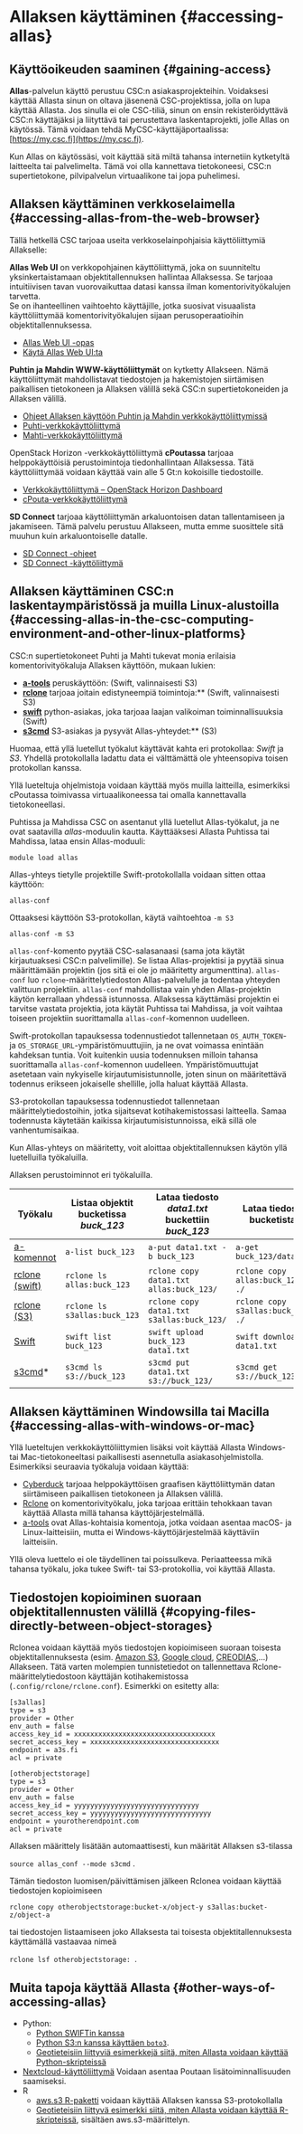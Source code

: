 # Allaksen käyttäminen {#accessing-allas}

## Käyttöoikeuden saaminen {#gaining-access}

**Allas**-palvelun käyttö perustuu CSC:n asiakasprojekteihin. Voidaksesi käyttää Allasta sinun on oltava jäsenenä CSC-projektissa, jolla on lupa käyttää Allasta. Jos sinulla ei ole CSC-tiliä, sinun on ensin rekisteröidyttävä CSC:n käyttäjäksi ja liityttävä tai perustettava laskentaprojekti, jolle Allas on käytössä. Tämä voidaan tehdä MyCSC-käyttäjäportaalissa: [https://my.csc.fi](https://my.csc.fi).

Kun Allas on käytössäsi, voit käyttää sitä miltä tahansa internetiin kytketyltä laitteelta tai palvelimelta. Tämä voi olla kannettava tietokoneesi, CSC:n supertietokone, pilvipalvelun virtuaalikone tai jopa puhelimesi.

## Allaksen käyttäminen verkkoselaimella {#accessing-allas-from-the-web-browser}

Tällä hetkellä CSC tarjoaa useita verkkoselainpohjaisia käyttöliittymiä Allakselle:

**Allas Web UI** on verkkopohjainen käyttöliittymä, joka on suunniteltu yksinkertaistamaan objektitallennuksen hallintaa Allaksessa. Se tarjoaa intuitiivisen tavan vuorovaikuttaa datasi kanssa ilman komentorivityökalujen tarvetta.  
Se on ihanteellinen vaihtoehto käyttäjille, jotka suosivat visuaalista käyttöliittymää komentorivityökalujen sijaan perusoperaatioihin objektitallennuksessa.  

* [Allas Web UI -opas](./using_allas/allas-ui.md)  
* [Käytä Allas Web UI:ta](https://allas.csc.fi)  

**Puhtin ja Mahdin WWW-käyttöliittymät** on kytketty Allakseen. 
Nämä käyttöliittymät mahdollistavat tiedostojen ja hakemistojen siirtämisen paikallisen tietokoneen ja Allaksen välillä sekä
CSC:n supertietokoneiden ja Allaksen välillä.

* [Ohjeet Allaksen käyttöön Puhtin ja Mahdin verkkokäyttöliittymissä](../../computing/webinterface/file-browser.md)
* [Puhti-verkkokäyttöliittymä](https://www.puhti.csc.fi)
* [Mahti-verkkokäyttöliittymä](https://www.mahti.csc.fi)

OpenStack Horizon -verkkokäyttöliittymä **cPoutassa** tarjoaa helppokäyttöisiä perustoimintoja tiedonhallintaan Allaksessa. Tätä käyttöliittymää voidaan käyttää vain alle 5 Gt:n kokoisille tiedostoille.

* [Verkkokäyttöliittymä – OpenStack Horizon Dashboard](./using_allas/web_client.md)
* [cPouta-verkkokäyttöliittymä](https://pouta.csc.fi)

**SD Connect** tarjoaa käyttöliittymän arkaluontoisen datan tallentamiseen ja jakamiseen. 
Tämä palvelu perustuu Allakseen, mutta emme suosittele sitä muuhun kuin arkaluontoiselle datalle.

* [SD Connect -ohjeet](../sensitive-data/sd_connect.md)
* [SD Connect -käyttöliittymä](https://sd-connect.csc.fi)

## Allaksen käyttäminen CSC:n laskentaympäristössä ja muilla Linux-alustoilla {#accessing-allas-in-the-csc-computing-environment-and-other-linux-platforms}

CSC:n supertietokoneet Puhti ja Mahti tukevat monia erilaisia komentorivityökaluja Allaksen käyttöön, mukaan lukien:

* [**a-tools**](./using_allas/a_commands.md) peruskäyttöön: (Swift, valinnaisesti S3)
* [**rclone**](./using_allas/rclone.md) tarjoaa joitain edistyneempiä toimintoja:** (Swift, valinnaisesti S3) 
* [**swift**](./using_allas/swift_client.md) python-asiakas, joka tarjoaa laajan valikoiman toiminnallisuuksia (Swift)
* [**s3cmd**](./using_allas/s3_client.md) S3-asiakas ja pysyvät Allas-yhteydet:** (S3)

Huomaa, että yllä luetellut työkalut käyttävät kahta eri protokollaa: _Swift_ ja _S3_. Yhdellä protokollalla ladattu data ei välttämättä ole yhteensopiva toisen protokollan kanssa.

Yllä lueteltuja ohjelmistoja voidaan käyttää myös muilla laitteilla, esimerkiksi cPoutassa toimivassa virtuaalikoneessa tai omalla kannettavalla tietokoneellasi.

Puhtissa ja Mahdissa CSC on asentanut yllä luetellut Allas-työkalut, ja ne ovat saatavilla _allas_-moduulin kautta.
Käyttääksesi Allasta Puhtissa tai Mahdissa, lataa ensin Allas-moduuli:
```text
module load allas
```
Allas-yhteys tietylle projektille Swift-protokollalla voidaan sitten ottaa käyttöön:
```text
allas-conf
```
Ottaaksesi käyttöön S3-protokollan, käytä vaihtoehtoa `-m S3`
```text
allas-conf -m S3
```
`allas-conf`-komento pyytää CSC-salasanaasi (sama jota käytät kirjautuaksesi CSC:n palvelimille). Se listaa Allas-projektisi ja pyytää sinua määrittämään projektin (jos sitä ei ole jo määritetty argumenttina). `allas-conf` luo `rclone`-määrittelytiedoston Allas-palvelulle ja todentaa yhteyden valittuun projektiin. `allas-conf` mahdollistaa vain yhden Allas-projektin käytön kerrallaan yhdessä istunnossa. Allaksessa käyttämäsi projektin ei tarvitse vastata projektia, jota käytät Puhtissa tai Mahdissa, ja voit vaihtaa toiseen projektiin suorittamalla `allas-conf`-komennon uudelleen.

Swift-protokollan tapauksessa todennustiedot tallennetaan `OS_AUTH_TOKEN`- ja `OS_STORAGE_URL`-ympäristömuuttujiin, ja ne ovat voimassa enintään kahdeksan tuntia. Voit kuitenkin uusia todennuksen milloin tahansa suorittamalla `allas-conf`-komennon uudelleen. Ympäristömuuttujat asetetaan vain nykyiselle kirjautumisistunnolle, joten sinun on määritettävä todennus erikseen jokaiselle shellille, jolla haluat käyttää Allasta.

S3-protokollan tapauksessa todennustiedot tallennetaan määrittelytiedostoihin, jotka sijaitsevat kotihakemistossasi laitteella. Samaa todennusta käytetään kaikissa kirjautumisistunnoissa, eikä sillä ole vanhentumisaikaa.

Kun Allas-yhteys on määritetty, voit aloittaa objektitallennuksen käytön yllä luetelluilla työkaluilla.

Allaksen perustoiminnot eri työkaluilla.

| Työkalu | Listaa objektit bucketissa _buck_123_ | Lataa tiedosto _data1.txt_ buckettiin _buck_123_ | Lataa tiedosto _data1.txt_ bucketista _buck_123_ |
|-------|-----------------------------------|----------------------------------------------|-------------------------------------------------|
| [a-komennot](using_allas/a_commands.md) |`a-list buck_123` | `a-put data1.txt -b buck_123` | `a-get buck_123/data1.txt.zst` |
| [rclone (swift)](using_allas/rclone.md) |`rclone ls allas:buck_123` | `rclone copy data1.txt allas:buck_123/` | `rclone copy allas:buck_123/data1.txt ./`|
| [rclone (S3)](using_allas/rclone.md) |`rclone ls s3allas:buck_123` | `rclone copy data1.txt s3allas:buck_123/` | `rclone copy s3allas:buck_123/data1.txt ./`|
| [Swift](using_allas/swift_client.md) |`swift list buck_123` | `swift upload buck_123 data1.txt` | `swift download buck_123 data1.txt` |
| [s3cmd](using_allas/s3_client.md)\* |`s3cmd ls s3://buck_123` | `s3cmd put data1.txt s3://buck_123/` | `s3cmd get s3://buck_123/data1.txt` |

## Allaksen käyttäminen Windowsilla tai Macilla {#accessing-allas-with-windows-or-mac}

Yllä lueteltujen verkkokäyttöliittymien lisäksi voit käyttää Allasta Windows- tai Mac-tietokoneeltasi paikallisesti asennetulla asiakasohjelmistolla.
Esimerkiksi seuraavia työkaluja voidaan käyttää:

* [Cyberduck](./using_allas/cyberduck.md) tarjoaa helppokäyttöisen graafisen käyttöliittymän datan siirtämiseen paikallisen tietokoneen ja Allaksen välillä.
* [Rclone](./using_allas/rclone_local.md) on komentorivityökalu, joka tarjoaa erittäin tehokkaan tavan käyttää Allasta millä tahansa käyttöjärjestelmällä.
* [a-tools](./using_allas/a_commands.md) ovat Allas-kohtaisia komentoja, jotka voidaan asentaa macOS- ja Linux-laitteisiin, mutta ei Windows-käyttöjärjestelmää käyttäviin laitteisiin.

Yllä oleva luettelo ei ole täydellinen tai poissulkeva. Periaatteessa mikä tahansa työkalu, joka tukee Swift- tai S3-protokollia, voi käyttää Allasta.

## Tiedostojen kopioiminen suoraan objektitallennusten välillä {#copying-files-directly-between-object-storages}

Rclonea voidaan käyttää myös tiedostojen kopioimiseen suoraan toisesta objektitallennuksesta (esim. [Amazon S3](https://docs.aws.amazon.com/AmazonS3/latest/userguide/Welcome.html), [Google cloud](https://cloud.google.com/learn/what-is-object-storage), [CREODIAS](https://creodias.eu/cloud/cloudferro-cloud/storage-2/object-storage/),...) Allakseen. Tätä varten molempien tunnistetiedot on tallennettava Rclone-määrittelytiedostoon käyttäjän kotihakemistossa (`.config/rclone/rclone.conf`). Esimerkki on esitetty alla:

```
[s3allas]
type = s3
provider = Other
env_auth = false
access_key_id = xxxxxxxxxxxxxxxxxxxxxxxxxxxxxxxxxxx
secret_access_key = xxxxxxxxxxxxxxxxxxxxxxxxxxxxxxxx
endpoint = a3s.fi
acl = private

[otherobjectstorage]
type = s3
provider = Other
env_auth = false
access_key_id = yyyyyyyyyyyyyyyyyyyyyyyyyyyyyyy
secret_access_key = yyyyyyyyyyyyyyyyyyyyyyyyyyyyyy
endpoint = yourotherendpoint.com
acl = private
```
Allaksen määrittely lisätään automaattisesti, kun määrität Allaksen s3-tilassa 

`source allas_conf --mode s3cmd` .

Tämän tiedoston luomisen/päivittämisen jälkeen Rclonea voidaan käyttää tiedostojen kopioimiseen

`rclone copy otherobjectstorage:bucket-x/object-y s3allas:bucket-z/object-a`

tai tiedostojen listaamiseen joko Allaksesta tai toisesta objektitallennuksesta käyttämällä vastaavaa nimeä

`rclone lsf otherobjectstorage: `.

## Muita tapoja käyttää Allasta {#other-ways-of-accessing-allas}

* Python:
   * [Python SWIFTin kanssa](using_allas/python_swift.md)
   * [Python S3:n kanssa käyttäen `boto3`](using_allas/python_boto3.md).
   * [Geotieteisiin liittyviä esimerkkejä siitä, miten Allasta voidaan käyttää Python-skripteissä](https://github.com/csc-training/geocomputing/tree/master/python/allas)
* [Nextcloud-käyttöliittymä](allas-nextcloud.md) Voidaan asentaa Poutaan lisätoiminnallisuuden saamiseksi.
* R
  * [aws.s3 R-paketti](https://cloud.r-project.org/web/packages/aws.s3/index.html) voidaan käyttää Allaksen kanssa S3-protokollalla
  * [Geotieteisiin liittyvä esimerkki siitä, miten Allasta voidaan käyttää R-skripteissä](https://github.com/csc-training/geocomputing/blob/master/R/allas/working_with_allas_from_R_S3.R), sisältäen aws.s3-määrittelyn.
